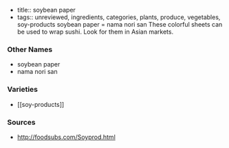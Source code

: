 - title:: soybean paper
- tags:: unreviewed, ingredients, categories, plants, produce, vegetables, soy-products
soybean paper = nama nori san These colorful sheets can be used to wrap sushi. Look for them in Asian markets.

### Other Names

* soybean paper
* nama nori san

### Varieties

* [[soy-products]]

### Sources
* http://foodsubs.com/Soyprod.html
